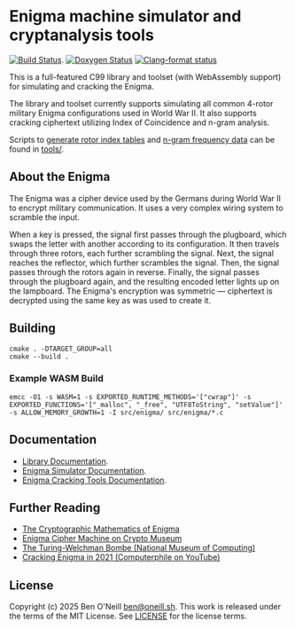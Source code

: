 # Enigma machine simulator and cryptanalysis tools

[![Build Status](https://github.com/bmoneill/enigma/actions/workflows/cmake-single-platform.yml/badge.svg?branch=main)](https://github.com/bmoneill/enigma/actions/workflows/cmake-single-platform.yml).
[![Doxygen Status](https://github.com/bmoneill/enigma/actions/workflows/doxygen.yml/badge.svg?branch=main)](https://bmoneill.github.io/enigma)
[![Clang-format status](https://github.com/bmoneill/enigma/actions/workflows/clang-format.yml/badge.svg?branch=main)](https://github.com/bmoneill/enigma/actions/workflows/clang-format.yml)

This is a full-featured C99 library and toolset (with WebAssembly support) for simulating and cracking the Enigma.

The library and toolset currently supports simulating all common 4-rotor military Enigma configurations used
in World War II. It also supports cracking ciphertext utilizing Index of Coincidence and n-gram analysis.

Scripts to [generate rotor index tables](tools/indexgen.py) and [n-gram frequency data](tools/ngram.sh) can be found in [tools/](tools/).

## About the Enigma

The Enigma was a cipher device used by the Germans during World War II to encrypt military communication.
It uses a very complex wiring system to scramble the input.

When a key is pressed, the signal first passes through the plugboard, which swaps the letter with another according
to its configuration. It then travels through three rotors, each further scrambling the signal. Next, the signal
reaches the reflector, which further scrambles the signal. Then, the signal passes through the rotors again in reverse.
Finally, the signal passes through the plugboard again, and the resulting encoded letter lights up on the lampboard.
The Enigma's encryption was symmetric &mdash; ciphertext is decrypted using the same key as was used to create it.

## Building

```shell
cmake . -DTARGET_GROUP=all
cmake --build .
```

### Example WASM Build

```shell
emcc -O1 -s WASM=1 -s EXPORTED_RUNTIME_METHODS='["cwrap"]' -s EXPORTED_FUNCTIONS='["_malloc", "_free", "UTF8ToString", "setValue"]' -s ALLOW_MEMORY_GROWTH=1 -I src/enigma/ src/enigma/*.c
```

## Documentation

* [Library Documentation](https://bmoneill.github.io/enigma/).
* [Enigma Simulator Documentation](doc/enigmacli.md).
* [Enigma Cracking Tools Documentation](doc/enigmacrack.md).

## Further Reading

* [The Cryptographic Mathematics of Enigma](https://www.nsa.gov/portals/75/documents/about/cryptologic-heritage/historical-figures-publications/publications/wwii/CryptoMathEnigma_Miller.pdf)
* [Enigma Cipher Machine on Crypto Museum](https://www.cryptomuseum.com/crypto/enigma/index.htm)
* [The Turing-Welchman Bombe (National Museum of Computing)](https://www.tnmoc.org/bombe)
* [Cracking Enigma in 2021 (Computerphile on YouTube)](https://youtu.be/RzWB5jL5RX0)

## License

Copyright (c) 2025 Ben O'Neill <ben@oneill.sh>. This work is released under the
terms of the MIT License. See [LICENSE](LICENSE) for the license terms.
